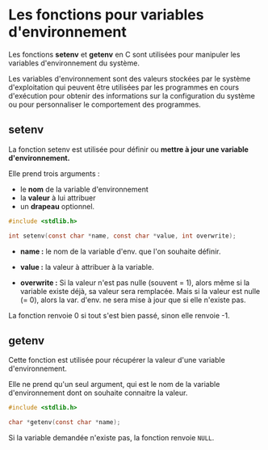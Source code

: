 # Les fonctions pour variables d'environnement

Les fonctions **setenv** et **getenv** en C sont utilisées pour manipuler les variables d'environnement du système.

 Les variables d'environnement sont des valeurs stockées par le système d'exploitation qui peuvent être utilisées par les programmes en cours d'exécution pour obtenir des informations sur la configuration du système ou pour personnaliser le comportement des programmes.


 ##  setenv
 La fonction setenv est utilisée pour définir ou **mettre à jour une variable d'environnement.**

Elle prend trois arguments : 
* le **nom** de la variable d'environnement
* la **valeur** à lui attribuer
*  un **drapeau** optionnel.

```c
#include <stdlib.h>

int setenv(const char *name, const char *value, int overwrite);
```

* **name :** le nom de la variable d'env. que l'on souhaite définir. 

* **value :** la valeur à attribuer à la variable. 

* **overwrite :** Si la valeur n'est pas nulle (souvent = 1), alors même si la variable existe déjà, sa valeur sera remplacée. 
Mais si la valeur est nulle (= 0), alors la var. d'env. ne sera mise à jour que si elle n'existe pas. 

La fonction renvoie 0 si tout s'est bien passé, sinon elle renvoie -1. 

## getenv
Cette fonction est utilisée pour récupérer la valeur d'une variable d'environnement. 

Elle ne prend qu'un seul argument, qui est le nom de la variable d'environnement dont on souhaite connaitre la valeur. 

```c
#include <stdlib.h>

char *getenv(const char *name);
```
Si la variable demandée n'existe pas, la fonction renvoie `NULL`.
